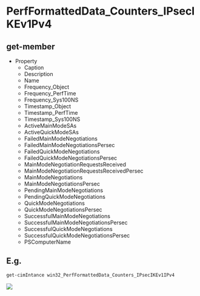 # PerfFormattedData_Counters_IPsecIKEv1Pv4

## get-member
* Property
  * Caption
  * Description
  * Name
  * Frequency_Object
  * Frequency_PerfTime
  * Frequency_Sys100NS
  * Timestamp_Object
  * Timestamp_PerfTime
  * Timestamp_Sys100NS
  * ActiveMainModeSAs
  * ActiveQuickModeSAs
  * FailedMainModeNegotiations
  * FailedMainModeNegotiationsPersec
  * FailedQuickModeNegotiations
  * FailedQuickModeNegotiationsPersec
  * MainModeNegotiationRequestsReceived
  * MainModeNegotiationRequestsReceivedPersec
  * MainModeNegotiations
  * MainModeNegotiationsPersec
  * PendingMainModeNegotiations
  * PendingQuickModeNegotiations
  * QuickModeNegotiations
  * QuickModeNegotiationsPersec
  * SuccessfulMainModeNegotiations
  * SuccessfulMainModeNegotiationsPersec
  * SuccessfulQuickModeNegotiations
  * SuccessfulQuickModeNegotiationsPersec
  * PSComputerName
  
## E.g.
````PowerShell
get-cimIntance win32_PerfFormattedData_Counters_IPsecIKEv1IPv4
````
[<img src="https://i.imgur.com/k4P1m6X.png">](https://i.imgur.com/k4P1m6X.png)
